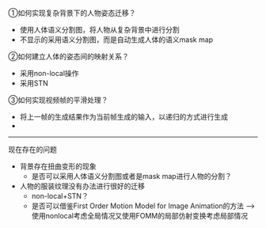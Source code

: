 # 

①如何实现复杂背景下的人物姿态迁移？

- 使用人体语义分割图，将人物从复杂背景中进行分割
- 不显示的采用语义分割图，而是自动生成人体的语义mask map 

②如何建立人体的姿态间的映射关系？

- 采用non-local操作
- 采用STN

③如何实现视频帧的平滑处理？

- 将上一帧的生成结果作为当前帧生成的输入，以递归的方式进行生成
- 

---

现在存在的问题

- 背景存在扭曲变形的现象
  - 是否可以采用人体语义分割图或者是mask map进行人物的分割？
- 人物的服装纹理没有办法进行很好的迁移
  - non-local+STN？
  - 是否可以借鉴First Order Motion Model for Image Animation的方法  -->使用nonlocal考虑全局情况又使用FOMM的局部仿射变换考虑局部情况
